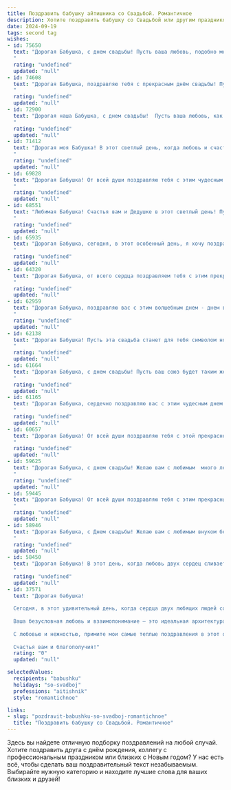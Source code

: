 ```yaml
---
title: Поздравить бабушку айтишника со Свадьбой. Романтичное
description: Хотите поздравить бабушку со Свадьбой или другим праздником? Наш ИИ создаст незабываемое поздравление, а вы обязательно выделитесь среди других.  
date: 2024-09-19
tags: second tag
wishes:
- id: 75650
  text: "Дорогая Бабушка, с днем свадьбы! Пусть ваша любовь, подобно мощному алгоритму, будет вечной и стабильной, а семейная жизнь – гармоничным кодом счастья!
  "
  rating: "undefined"
  updated: "null"
- id: 74608
  text: "Дорогая Бабушка, поздравляю тебя с прекрасным днём свадьбы! Пусть ваша любовь будет такой же крепкой и нежной, как код, который пишет твой любимый айтишник. Желаю вам бесконечного счастья, благополучия и чтобы каждый день вашей совместной жизни был наполнен романтикой и взаимным пониманием!
  "
  rating: "undefined"
  updated: "null"
- id: 72900
  text: "Дорогая наша Бабушка, с днем свадьбы!  Пусть ваша любовь, как мощный алгоритм, безошибочно ведет вас по жизни, наполняя ее счастьем и бесконечной нежностью. Желаем вам, чтобы каждый день вашей совместной жизни был красивым багом, который вы будете с удовольствием исправлять друг для друга.
  "
  rating: "undefined"
  updated: "null"
- id: 71412
  text: "Дорогая моя Бабушка! В этот светлый день, когда любовь и счастье сплетаются в единый узор, примите мои самые искренние поздравления с Днем свадьбы! Пусть ваш союз будет таким же прочным и надежным, как код, который пишет ваш любимый айтишник. Желаю вам безграничного счастья, нежности и благополучия!
  "
  rating: "undefined"
  updated: "null"
- id: 69828
  text: "Дорогая Бабушка! От всей души поздравляю тебя с этим чудесным днем! Желаю, чтобы твоя любовь, подобно мощному алгоритму, создавала в твоей жизни только счастливые и гармоничные отношения! Пусть ваша новая глава будет пронизана любовью, а ваша совместная жизнь — увлекательным и бесконечным путешествием по просторам счастья! 🎉💖
  "
  rating: "undefined"
  updated: "null"
- id: 68551
  text: "Любимая Бабушка! Счастья вам и Дедушке в этот светлый день! Пусть ваша любовь, как мощный интернет-канал, всегда будет стабильной и быстрой, а жизнь - яркой и безграничной, как Всемирная паутина.
  "
  rating: "undefined"
  updated: "null"
- id: 65935
  text: "Дорогая Бабушка, сегодня, в этот особенный день, я хочу поздравить тебя с таким важным событием! Пусть ваша свадьба станет началом новой, удивительной главы в вашей жизни, полную любви, счастья и ярких моментов! Желаю вам бесконечного океана нежности, крепкой связи и нежных чувств, которые будут жить в вашем сердце долгие годы! Пусть ваш брак будет благословлен судьбой, а любовь - неисчерпаемой!
  "
  rating: "undefined"
  updated: "null"
- id: 64320
  text: "Дорогая Бабушка, от всего сердца поздравляем тебя с этим прекрасным днем!  Пусть ваша свадьба станет символом вечной любви и счастья, пусть ваши годы, проведенные вместе, будут полны радости и нежности. Желаем вам, чтобы ваша любовь была такой же яркой и сильной, как ваш внук (внучка) в мире IT.
  "
  rating: "undefined"
  updated: "null"
- id: 62959
  text: "Дорогая Бабушка, поздравляю вас с этим волшебным днем - днем вашей свадьбы! Пусть ваша любовь, как код, написанный с любовью, будет вечным и безупречным. Желаю вам бесконечного счастья, ярких эмоций, согретых теплом ваших чувств, и чтобы ваша семейная сеть была всегда надежной и устойчивой!
  "
  rating: "undefined"
  updated: "null"
- id: 62138
  text: "Дорогая Бабушка! Пусть эта свадьба станет для тебя символом новой, прекрасной главы в жизни, полной любви, счастья и нежности. Пусть ваша любовь, как код, написанный на языке души, будет вечным и неповторимым!
  "
  rating: "undefined"
  updated: "null"
- id: 61664
  text: "Дорогая Бабушка, с днем свадьбы! Пусть ваш союз будет таким же крепким и нежным, как ваш код, а любовь –  как бесконечный поток данных, который никогда не иссякнет.
  "
  rating: "undefined"
  updated: "null"
- id: 61165
  text: "Дорогая Бабушка, сердечно поздравляю вас с этим чудесным днем! Пусть ваша свадьба станет началом новой главы в вашей жизни,  наполненной любовью, счастьем и  яркими красками! Желаю вам крепкого здоровья,  неиссякаемого оптимизма и бесконечного вдохновения! Вы, как истинный айтишник,  создали невероятную  систему отношений,  уверен,   она будет работать без сбоев и ошибок долгие годы! 💕
  "
  rating: "undefined"
  updated: "null"
- id: 60657
  text: "Дорогая Бабушка! От всей души поздравляю тебя с этой прекрасной свадьбой! Пусть ваш союз будет таким же прочным и ярким, как код, который пишет твой любимый внук-айтишник!  Пусть ваша любовь будет вечной, как алгоритм, и бесконечно прекрасной, как открытый код!
  "
  rating: "undefined"
  updated: "null"
- id: 59625
  text: "Дорогая Бабушка, с днем свадьбы! Желаю вам с любимым  много лет счастья, любви и радости, чтобы ваша жизнь была наполнена теплом и уютом, как уютный уголок айтишника, полный ламповыми ночами, но с прекрасным рассветом рядом с любимым человеком.
  "
  rating: "undefined"
  updated: "null"
- id: 59445
  text: "Дорогая Бабушка! От всей души поздравляю тебя с этим прекрасным днем — днем твоей свадьбы! Желаю вам с дедушкой долгих лет счастья, любви и взаимопонимания. Пусть ваш союз будет прочным, как код  программы, которую написал бы самый талантливый айтишник.  Будьте счастливы!
  "
  rating: "undefined"
  updated: "null"
- id: 58946
  text: "Дорогая Бабушка, с Днем свадьбы! Желаю вам с любимым внуком бесконечного счастья, любви и гармонии в вашей IT-семье. Пусть ваш дом всегда будет полон тепла, света и вдохновения!
  "
  rating: "undefined"
  updated: "null"
- id: 58450
  text: "Дорогая Бабушка! В этот день, когда любовь двух сердец сливается в единое, позвольте мне от всей души пожелать вам море счастья, нежности и радости! Пусть ваша жизнь будет полна таких прекрасных моментов, как этот чудесный праздник! С днем свадьбы!
  "
  rating: "undefined"
  updated: "null"
- id: 37571
  text: "Дорогая бабушка!
  
  Сегодня, в этот удивительный день, когда сердца двух любящих людей соединяются в священном узле брака, хочется от всей души поздравить тебя! Давай представим, что эта свадьба — как великолепный программный код, написанный с любовью и заботой. Пусть каждый новый день вашей жизни вместе будет, как обновление, приносящее радость и новые возможности.
  
  Ваша безусловная любовь и взаимопонимание — это идеальная архитектура для счастливой жизни. Пусть ваш союз будет надежно защищен, как самые высокие технологии, а каждый момент вместе — как бесконечный поток вдохновения.
  
  С любовью и нежностью, примите мои самые теплые поздравления в этот особенный день! Пусть ваша жизнь будет полна ярких эмоций, гармонии и светлых мечтаний, как самый красивый и романтичный сценарий.
  
  Счастья вам и благополучия!"
  rating: "0"
  updated: "null"

selectedValues:
  recipients: "babushku"
  holidays: "so-svadboj"
  professions: "aitishnik"
  style: "romantichnoe"

links:
- slug: "pozdravit-babushku-so-svadboj-romantichnoe"
  title: "Поздравить бабушку со Свадьбой. Романтичное"
---
```


Здесь вы найдете отличную подборку поздравлений на любой случай. 
Хотите поздравить друга с днём рождения, коллегу с профессиональным праздником или близких с Новым годом? У нас есть всё, чтобы сделать ваш поздравительный текст незабываемым. Выбирайте нужную категорию и находите лучшие слова для ваших близких и друзей!

